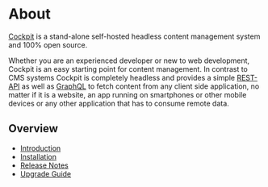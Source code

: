 # About

[Cockpit](/) is a stand-alone self-hosted headless content management system and 100% open source. 

Whether you are an experienced developer or new to web development, Cockpit is an easy starting point for content management. In contrast to CMS systems Cockpit is completely headless and provides a simple [REST-API](/api/) as well as [GraphQL](/api/) to fetch content from any client side application, no matter if it is a website, an app running on smartphones or other mobile devices or any other application that has to consume remote data.

## Overview

* [Introduction](/about/introduction/)
* [Installation](/about/installation/)
* [Release Notes](/about/release-notes/)
* [Upgrade Guide](/about/upgrade-guide/)